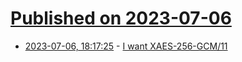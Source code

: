 # [Published on 2023-07-06](index.md)

* [2023-07-06, 18:17:25](https://lobste.rs/s/nnxkut/i_want_xaes_256_gcm_11) - [I want XAES-256-GCM/11](https://words.filippo.io/dispatches/xaes-256-gcm-11/)
